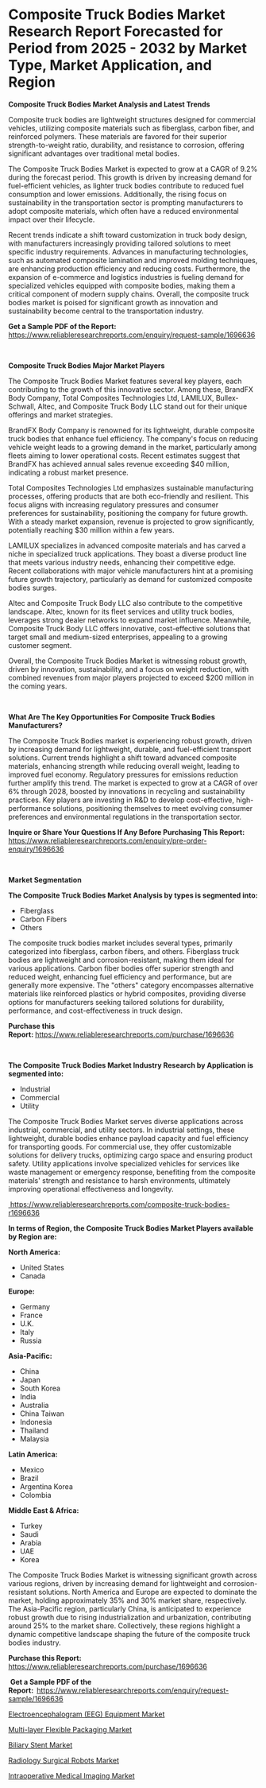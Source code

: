 <p><h1>Composite Truck Bodies Market Research Report Forecasted for Period from 2025 -  2032 by Market Type, Market Application, and Region</h1></p><p><strong>Composite Truck Bodies Market Analysis and Latest Trends</strong></p>
<p><p>Composite truck bodies are lightweight structures designed for commercial vehicles, utilizing composite materials such as fiberglass, carbon fiber, and reinforced polymers. These materials are favored for their superior strength-to-weight ratio, durability, and resistance to corrosion, offering significant advantages over traditional metal bodies.</p><p>The Composite Truck Bodies Market is expected to grow at a CAGR of 9.2% during the forecast period. This growth is driven by increasing demand for fuel-efficient vehicles, as lighter truck bodies contribute to reduced fuel consumption and lower emissions. Additionally, the rising focus on sustainability in the transportation sector is prompting manufacturers to adopt composite materials, which often have a reduced environmental impact over their lifecycle.</p><p>Recent trends indicate a shift toward customization in truck body design, with manufacturers increasingly providing tailored solutions to meet specific industry requirements. Advances in manufacturing technologies, such as automated composite lamination and improved molding techniques, are enhancing production efficiency and reducing costs. Furthermore, the expansion of e-commerce and logistics industries is fueling demand for specialized vehicles equipped with composite bodies, making them a critical component of modern supply chains. Overall, the composite truck bodies market is poised for significant growth as innovation and sustainability become central to the transportation industry.</p></p>
<p><strong>Get a Sample PDF of the Report:&nbsp;</strong> <a href="https://www.reliableresearchreports.com/enquiry/request-sample/1696636?utm_campaign=7&utm_medium=2&utm_source=Github&utm_content=ia&utm_term=27032025&utm_id=composite-truck-bodies">https://www.reliableresearchreports.com/enquiry/request-sample/1696636</a></p>
<p>&nbsp;</p>
<p><strong>Composite Truck Bodies Major Market Players</strong></p>
<p><p>The Composite Truck Bodies Market features several key players, each contributing to the growth of this innovative sector. Among these, BrandFX Body Company, Total Composites Technologies Ltd, LAMILUX, Bullex-Schwall, Altec, and Composite Truck Body LLC stand out for their unique offerings and market strategies.</p><p>BrandFX Body Company is renowned for its lightweight, durable composite truck bodies that enhance fuel efficiency. The company's focus on reducing vehicle weight leads to a growing demand in the market, particularly among fleets aiming to lower operational costs. Recent estimates suggest that BrandFX has achieved annual sales revenue exceeding $40 million, indicating a robust market presence.</p><p>Total Composites Technologies Ltd emphasizes sustainable manufacturing processes, offering products that are both eco-friendly and resilient. This focus aligns with increasing regulatory pressures and consumer preferences for sustainability, positioning the company for future growth. With a steady market expansion, revenue is projected to grow significantly, potentially reaching $30 million within a few years.</p><p>LAMILUX specializes in advanced composite materials and has carved a niche in specialized truck applications. They boast a diverse product line that meets various industry needs, enhancing their competitive edge. Recent collaborations with major vehicle manufacturers hint at a promising future growth trajectory, particularly as demand for customized composite bodies surges.</p><p>Altec and Composite Truck Body LLC also contribute to the competitive landscape. Altec, known for its fleet services and utility truck bodies, leverages strong dealer networks to expand market influence. Meanwhile, Composite Truck Body LLC offers innovative, cost-effective solutions that target small and medium-sized enterprises, appealing to a growing customer segment.</p><p>Overall, the Composite Truck Bodies Market is witnessing robust growth, driven by innovation, sustainability, and a focus on weight reduction, with combined revenues from major players projected to exceed $200 million in the coming years.</p></p>
<p>&nbsp;</p>
<p><strong>What Are The Key Opportunities For Composite Truck Bodies Manufacturers?</strong></p>
<p><p>The Composite Truck Bodies market is experiencing robust growth, driven by increasing demand for lightweight, durable, and fuel-efficient transport solutions. Current trends highlight a shift toward advanced composite materials, enhancing strength while reducing overall weight, leading to improved fuel economy. Regulatory pressures for emissions reduction further amplify this trend. The market is expected to grow at a CAGR of over 6% through 2028, boosted by innovations in recycling and sustainability practices. Key players are investing in R&D to develop cost-effective, high-performance solutions, positioning themselves to meet evolving consumer preferences and environmental regulations in the transportation sector.</p></p>
<p><strong>Inquire or Share Your Questions If Any Before Purchasing This Report:</strong> <a href="https://www.reliableresearchreports.com/enquiry/pre-order-enquiry/1696636?utm_campaign=7&utm_medium=2&utm_source=Github&utm_content=ia&utm_term=27032025&utm_id=composite-truck-bodies">https://www.reliableresearchreports.com/enquiry/pre-order-enquiry/1696636</a></p>
<p>&nbsp;</p>
<p><strong>Market Segmentation</strong></p>
<p><strong>The Composite Truck Bodies Market Analysis by types is segmented into:</strong></p>
<p><ul><li>Fiberglass</li><li>Carbon Fibers</li><li>Others</li></ul></p>
<p><p>The composite truck bodies market includes several types, primarily categorized into fiberglass, carbon fibers, and others. Fiberglass truck bodies are lightweight and corrosion-resistant, making them ideal for various applications. Carbon fiber bodies offer superior strength and reduced weight, enhancing fuel efficiency and performance, but are generally more expensive. The "others" category encompasses alternative materials like reinforced plastics or hybrid composites, providing diverse options for manufacturers seeking tailored solutions for durability, performance, and cost-effectiveness in truck design.</p></p>
<p><strong>Purchase this Report:&nbsp;</strong><a href="https://www.reliableresearchreports.com/purchase/1696636?utm_campaign=7&utm_medium=2&utm_source=Github&utm_content=ia&utm_term=27032025&utm_id=composite-truck-bodies">https://www.reliableresearchreports.com/purchase/1696636</a></p>
<p>&nbsp;</p>
<p><strong>The Composite Truck Bodies Market Industry Research by Application is segmented into:</strong></p>
<p><ul><li>Industrial</li><li>Commercial</li><li>Utility</li></ul></p>
<p><p>The Composite Truck Bodies Market serves diverse applications across industrial, commercial, and utility sectors. In industrial settings, these lightweight, durable bodies enhance payload capacity and fuel efficiency for transporting goods. For commercial use, they offer customizable solutions for delivery trucks, optimizing cargo space and ensuring product safety. Utility applications involve specialized vehicles for services like waste management or emergency response, benefiting from the composite materials' strength and resistance to harsh environments, ultimately improving operational effectiveness and longevity.</p></p>
<p><a href="https://www.reliableresearchreports.com/composite-truck-bodies-r1696636?utm_campaign=7&utm_medium=2&utm_source=Github&utm_content=ia&utm_term=27032025&utm_id=composite-truck-bodies">&nbsp;https://www.reliableresearchreports.com/composite-truck-bodies-r1696636</a></p>
<p><strong>In terms of Region, the Composite Truck Bodies Market Players available by Region are:</strong></p>
<p>
    <p> <strong> North America: </strong>
        <ul>
            <li>United States</li>
            <li>Canada</li>
        </ul>
        </p> 
    <p> <strong> Europe: </strong>
        <ul>
            <li>Germany</li>
            <li>France</li>
            <li>U.K.</li>
            <li>Italy</li>
            <li>Russia</li>
        </ul>
        </p> 
    <p> <strong> Asia-Pacific: </strong>
        <ul>
            <li>China</li>
            <li>Japan</li>
            <li>South Korea</li>
            <li>India</li>
            <li>Australia</li>
            <li>China Taiwan</li>
            <li>Indonesia</li>
            <li>Thailand</li>
            <li>Malaysia</li>
        </ul>
        </p> 
    <p> <strong> Latin America: </strong>
        <ul>
            <li>Mexico</li>
            <li>Brazil</li>
            <li>Argentina Korea</li>
            <li>Colombia</li>
        </ul>
        </p> 
    <p> <strong> Middle East & Africa: </strong>
        <ul>
            <li>Turkey</li>
            <li>Saudi</li>
            <li>Arabia</li>
            <li>UAE</li>
            <li>Korea</li>
        </ul>
    </p>
    </p>
<p><p>The Composite Truck Bodies Market is witnessing significant growth across various regions, driven by increasing demand for lightweight and corrosion-resistant solutions. North America and Europe are expected to dominate the market, holding approximately 35% and 30% market share, respectively. The Asia-Pacific region, particularly China, is anticipated to experience robust growth due to rising industrialization and urbanization, contributing around 25% to the market share. Collectively, these regions highlight a dynamic competitive landscape shaping the future of the composite truck bodies industry.</p></p>
<p><strong>Purchase this Report: </strong><a href="https://www.reliableresearchreports.com/purchase/1696636?utm_campaign=7&utm_medium=2&utm_source=Github&utm_content=ia&utm_term=27032025&utm_id=composite-truck-bodies">https://www.reliableresearchreports.com/purchase/1696636</a></p>
<p>&nbsp;<strong>Get a Sample PDF of the Report:&nbsp;&nbsp;</strong><a href="https://www.reliableresearchreports.com/enquiry/request-sample/1696636?utm_campaign=7&utm_medium=2&utm_source=Github&utm_content=ia&utm_term=27032025&utm_id=composite-truck-bodies">https://www.reliableresearchreports.com/enquiry/request-sample/1696636</a></p>
<p><strong></strong></p>
<p><p><a href="https://github.com/gasiorgary79/Market-Research-Report-List-1/blob/main/electroencephalogram-eeg-equipment-market.md?utm_campaign=7&utm_medium=2&utm_source=Github&utm_content=ia&utm_term=27032025&utm_id=composite-truck-bodies">Electroencephalogram (EEG) Equipment Market</a></p><p><a href="https://github.com/vigatoimrene04/Market-Research-Report-List-1/blob/main/multi-layer-flexible-packaging-market.md?utm_campaign=7&utm_medium=2&utm_source=Github&utm_content=ia&utm_term=27032025&utm_id=composite-truck-bodies">Multi-layer Flexible Packaging Market</a></p><p><a href="https://github.com/ozolsgasko02/Market-Research-Report-List-1/blob/main/biliary-stent-market.md?utm_campaign=7&utm_medium=2&utm_source=Github&utm_content=ia&utm_term=27032025&utm_id=composite-truck-bodies">Biliary Stent Market</a></p><p><a href="https://github.com/joubehobock75/Market-Research-Report-List-1/blob/main/radiology-surgical-robots-market.md?utm_campaign=7&utm_medium=2&utm_source=Github&utm_content=ia&utm_term=27032025&utm_id=composite-truck-bodies">Radiology Surgical Robots Market</a></p><p><a href="https://github.com/supashcriana/Market-Research-Report-List-1/blob/main/intraoperative-medical-imaging-market.md?utm_campaign=7&utm_medium=2&utm_source=Github&utm_content=ia&utm_term=27032025&utm_id=composite-truck-bodies">Intraoperative Medical Imaging Market</a></p></p>